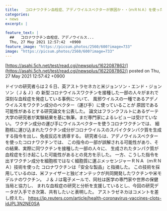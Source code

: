 ```yaml
---
title:   コロナワクチン血栓症、アデノウイルスベクターが原因か・・（ｍＲＮＡ）を使ったファイザーやモデルナは 「安全な製品」  
categories:
- news
excerpt: |
  
feature_text: |
  ##   コロナワクチン血栓症、アデノウイルス...
  Thu, 27 May 2021 12:57:42  +0900
feature_image: "https://picsum.photos/2560/600?image=733"
image: "https://picsum.photos/2560/600?image=733"
---
```


[https://asahi.5ch.net/test/read.cgi/newsplus/1622087862/](https://asahi.5ch.net/test/read.cgi/newsplus/1622087862/)
posted on Thu, 27 May 2021 12:57:42  +0900

<!--more-->

ドイツの研究者らは２６日、英アストラセネカと米ジョンソン・エンド・ジョンソン（Ｊ＆Ｊ）の 新型コロナウイルスワクチンを接種した一部の人々がまれで深刻な血栓症を発症している事例について、 風邪ウイルスの一種であるアデノウイルスをワクチン成分のベクター（運び手）に使っていることが 原因である可能性があるとする研究論文を公表した。 論文はフランクフルトにあるゲーテ大学の研究者が実験結果を基に執筆。まだ専門家によるレビューは受けていない。 ワクチン成分の運び手にウイルスベクターを使うコロナワクチンでは、 細胞核に運び込まれたワクチン成分がコロナウイルスのスパイクタンパク質を生成する指令を出し、免疫反応を誘導する。 研究者らは、アデノウイルスベクターを使ったコロナワクチンでは、 この指令の一部が誤解される可能性があり、その結果、実際に同ワクチンを接種した一部の人々に、 生成されたタンパク質が血栓症を引き起こした可能性があるとの見方を示した。 一方、こうした指令を出すワクチン成分を細胞核ではなく細胞質に運ぶメッセンジャーＲＮＡ（ｍＲＮＡ）技術を使った コロナワクチンは「安全な製品」と指摘した。 この技術を採用しているのは、米ファイザーと独ビオンテックが共同開発したワクチンや米モデルナのワクチン。 Ｊ＆Ｊは電子メールで、同社は医学の専門家や世界の保健当局と協力し、 まれな血栓症の研究と分析を支援しているとし、今回の研究データが入手でき次第、共有したいと表明した。 アストラゼネカはコメントを差し控えた。 https://jp.reuters.com/article/health-coronavirus-vaccines-clots-idJPL3N2NE0SA
